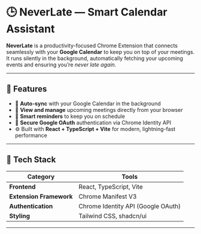 # 🕒 NeverLate — Smart Calendar Assistant

**NeverLate** is a productivity-focused Chrome Extension that connects seamlessly with your **Google Calendar** to keep you on top of your meetings.  
It runs silently in the background, automatically fetching your upcoming events and ensuring you’re _never late again._

---

## 🚀 Features

- 🔄 **Auto-sync** with your Google Calendar in the background
- 📅 **View and manage** upcoming meetings directly from your browser
- 🔔 **Smart reminders** to keep you on schedule
- 🔐 **Secure Google OAuth** authentication via Chrome Identity API
- ⚙️ Built with **React + TypeScript + Vite** for modern, lightning-fast performance

---

## 🧩 Tech Stack

| Category                | Tools                              |
| ----------------------- | ---------------------------------- |
| **Frontend**            | React, TypeScript, Vite            |
| **Extension Framework** | Chrome Manifest V3                 |
| **Authentication**      | Chrome Identity API (Google OAuth) |
| **Styling**             | Tailwind CSS, shadcn/ui            |

---
